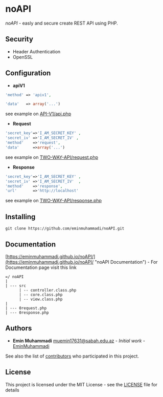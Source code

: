 # noAPI
*noAPI* - easly and secure create REST API using PHP.
## Security 
- Header Authentication
- OpenSSL 
## Configuration
- **apiV1**

```php
'method' => 'apiv1',

'data' 	 => array('...')
```
see example on [API-V1/api.php](API-V1/api.php "APIV1")


- **Request**

```php
'secret_key'=>'I_AM_SECRET_KEY' ,
'secret_iv' =>'I_AM_SECRET_IV' ,
'method'    =>'request',
'data'      =>array('...')				   
```		   
see example on [TWO-WAY-API/request.php](TWO-WAY-API/request.php "REQUEST")

- **Response**

```php
'secret_key'=>'I_AM_SECRET_KEY' ,
'secret_iv' =>'I_AM_SECRET_IV'  ,
'method'    =>'response',
'url'       =>'http://localhost'
```
see example on [TWO-WAY-API/response.php](TWO-WAY-API/response.php "RESPONSE")

## Installing
```shell
git clone https://github.com/eminmuhammadi/noAPI.git
```
## Documentation
[https://eminmuhammadi.github.io/noAPI/](https://eminmuhammadi.github.io/noAPI/ "noAPI Documentation") - For Documentation page visit this link

```
=/ noAPI
|
| --- src
      | -- controller.class.php
      | -- core.class.php
      | -- view.class.php
|
| --- 0request.php
| --- 0response.php
```
## Authors
* **Emin Muhammadi** muemin17631@sabah.edu.az - *Initial work* - [EminMuhammadi](https://github.com/eminmuhammadi)


See also the list of [contributors](https://github.com/eminmuhammadi/noAPI/contributors) who participated in this project.
## License
This project is licensed under the MIT License - see the [LICENSE](LICENSE) file for details

